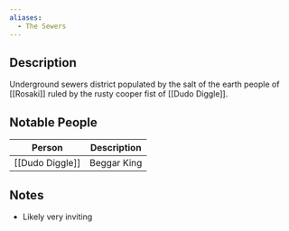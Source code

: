 ```yaml
---
aliases:
  - The Sewers
---
```


## Description
Underground sewers district populated by the salt of the earth people of [[Rosaki]] ruled by the rusty cooper fist of [[Dudo Diggle]].

## Notable People
| Person          | Description |
| --------------- | ----------- |
| [[Dudo Diggle]] | Beggar King |

## Notes
* Likely very inviting
